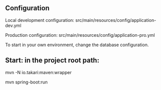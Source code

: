 ## Configuration

Local development configuration: src/main/resources/config/application-dev.yml

Production configuration: src/main/resources/config/application-pro.yml

To start in your own environment, change the database configuration.

## Start: in the project root path:

mvn -N io.takari:maven:wrapper

mvn spring-boot:run

